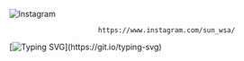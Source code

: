 
![Instagram](https://img.shields.io/badge/Instagram-%23E4405F.svg?style=for-the-badge&logo=Instagram&logoColor=white) 
 
 
 
                          https://www.instagram.com/sun_wsa/


[![Typing SVG](https://readme-typing-svg.herokuapp.com?lines=Hello+World!!)](https://git.io/typing-svg)
